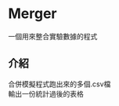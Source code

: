 Merger  
=============  
一個用來整合實驗數據的程式  
  
<h2 id="introduce">介紹</h2>

合併模擬程式跑出來的多個.csv檔  
輸出一份統計過後的表格
